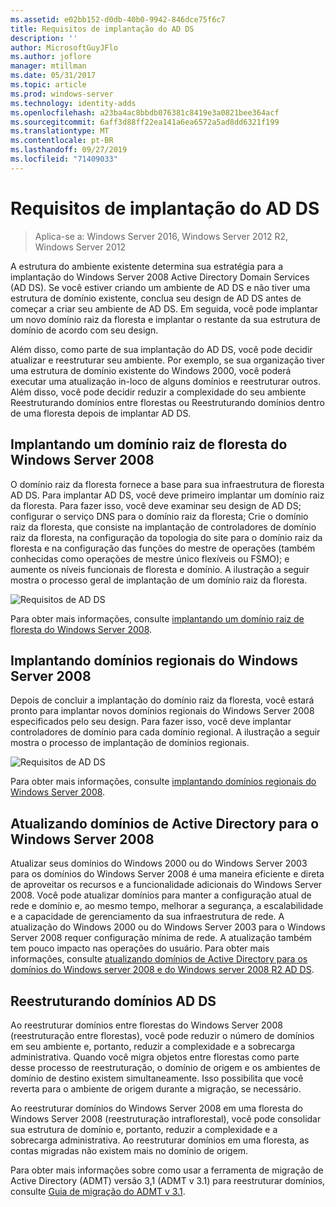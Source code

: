 ```yaml
---
ms.assetid: e02bb152-d0db-40b0-9942-846dce75f6c7
title: Requisitos de implantação do AD DS
description: ''
author: MicrosoftGuyJFlo
ms.author: joflore
manager: mtillman
ms.date: 05/31/2017
ms.topic: article
ms.prod: windows-server
ms.technology: identity-adds
ms.openlocfilehash: a23ba4ac8bbdb076381c8419e3a0821bee364acf
ms.sourcegitcommit: 6aff3d88ff22ea141a6ea6572a5ad8dd6321f199
ms.translationtype: MT
ms.contentlocale: pt-BR
ms.lasthandoff: 09/27/2019
ms.locfileid: "71409033"
---
```

# <a name="ad-ds-deployment-requirements"></a>Requisitos de implantação do AD DS

>Aplica-se a: Windows Server 2016, Windows Server 2012 R2, Windows Server 2012

A estrutura do ambiente existente determina sua estratégia para a implantação do Windows Server 2008 Active Directory Domain Services (AD DS). Se você estiver criando um ambiente de AD DS e não tiver uma estrutura de domínio existente, conclua seu design de AD DS antes de começar a criar seu ambiente de AD DS. Em seguida, você pode implantar um novo domínio raiz da floresta e implantar o restante da sua estrutura de domínio de acordo com seu design.  
  
Além disso, como parte de sua implantação do AD DS, você pode decidir atualizar e reestruturar seu ambiente. Por exemplo, se sua organização tiver uma estrutura de domínio existente do Windows 2000, você poderá executar uma atualização in-loco de alguns domínios e reestruturar outros. Além disso, você pode decidir reduzir a complexidade do seu ambiente Reestruturando domínios entre florestas ou Reestruturando domínios dentro de uma floresta depois de implantar AD DS.  
  
## <a name="deploying-a-windows-server-2008-forest-root-domain"></a>Implantando um domínio raiz de floresta do Windows Server 2008  
O domínio raiz da floresta fornece a base para sua infraestrutura de floresta AD DS. Para implantar AD DS, você deve primeiro implantar um domínio raiz da floresta. Para fazer isso, você deve examinar seu design de AD DS; configurar o serviço DNS para o domínio raiz da floresta; Crie o domínio raiz da floresta, que consiste na implantação de controladores de domínio raiz da floresta, na configuração da topologia do site para o domínio raiz da floresta e na configuração das funções do mestre de operações (também conhecidas como operações de mestre único flexíveis ou FSMO); e aumente os níveis funcionais de floresta e domínio. A ilustração a seguir mostra o processo geral de implantação de um domínio raiz da floresta.  
  
![Requisitos de AD DS](media/AD-DS-Deployment-Requirements/033aad0b-25ff-4793-8825-88a6daa01a55.gif)  
  
Para obter mais informações, consulte [implantando um domínio raiz de floresta do Windows Server 2008](https://technet.microsoft.com/library/cc731174.aspx).  
  
## <a name="deploying-windows-server-2008-regional-domains"></a>Implantando domínios regionais do Windows Server 2008  
Depois de concluir a implantação do domínio raiz da floresta, você estará pronto para implantar novos domínios regionais do Windows Server 2008 especificados pelo seu design. Para fazer isso, você deve implantar controladores de domínio para cada domínio regional. A ilustração a seguir mostra o processo de implantação de domínios regionais.  
  
![Requisitos de AD DS](media/AD-DS-Deployment-Requirements/89a878c8-9a94-4180-ad43-ca75316a6318.gif)  
  
Para obter mais informações, consulte [implantando domínios regionais do Windows Server 2008](https://technet.microsoft.com/library/cc755118.aspx).  
  
## <a name="upgrading-active-directory-domains-to-windows-server-2008"></a>Atualizando domínios de Active Directory para o Windows Server 2008  
Atualizar seus domínios do Windows 2000 ou do Windows Server 2003 para os domínios do Windows Server 2008 é uma maneira eficiente e direta de aproveitar os recursos e a funcionalidade adicionais do Windows Server 2008. Você pode atualizar domínios para manter a configuração atual de rede e domínio e, ao mesmo tempo, melhorar a segurança, a escalabilidade e a capacidade de gerenciamento da sua infraestrutura de rede. A atualização do Windows 2000 ou do Windows Server 2003 para o Windows Server 2008 requer configuração mínima de rede. A atualização também tem pouco impacto nas operações do usuário. Para obter mais informações, consulte [atualizando domínios de Active Directory para os domínios do Windows server 2008 e do Windows server 2008 R2 AD DS](https://technet.microsoft.com/library/cc731188.aspx).  
  
## <a name="restructuring-ad-ds-domains"></a>Reestruturando domínios AD DS  
Ao reestruturar domínios entre florestas do Windows Server 2008 (reestruturação entre florestas), você pode reduzir o número de domínios em seu ambiente e, portanto, reduzir a complexidade e a sobrecarga administrativa. Quando você migra objetos entre florestas como parte desse processo de reestruturação, o domínio de origem e os ambientes de domínio de destino existem simultaneamente. Isso possibilita que você reverta para o ambiente de origem durante a migração, se necessário.  
  
Ao reestruturar domínios do Windows Server 2008 em uma floresta do Windows Server 2008 (reestruturação intraflorestal), você pode consolidar sua estrutura de domínio e, portanto, reduzir a complexidade e a sobrecarga administrativa. Ao reestruturar domínios em uma floresta, as contas migradas não existem mais no domínio de origem.  
  
Para obter mais informações sobre como usar a ferramenta de migração de Active Directory (ADMT) versão 3,1 (ADMT v 3.1) para reestruturar domínios, consulte [Guia de migração do ADMT v 3.1](https://go.microsoft.com/fwlink/?LinkId=93678).  
  


